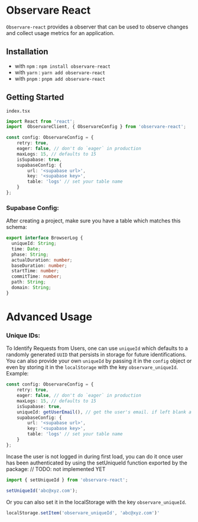 # Observare React
`Observare-react` provides a observer that can be used to observe changes and collect usage metrics for an application.

## Installation
- with `npm` : `npm install observare-react`
- with `yarn` : `yarn add observare-react`
- with `pnpm` : `pnpm add observare-react`

## Getting Started
`index.tsx`
```typescript
import React from 'react';
import  ObservareClient, { ObservareConfig } from 'observare-react';

const config: ObservareConfig = {
    retry: true,
    eager: false, // don't do `eager` in production
    maxLogs: 15, // defaults to 15
    isSupabase: true,
    supabaseConfig: {
        url: '<supabase url>',
        key: '<supabase key>',
        table: 'logs' // set your table name
    }
};
```

### Supabase Config:
After creating a project, make sure you have a table which matches this schema:
```typescript
export interface BrowserLog {
  uniqueId: String;
  time: Date;
  phase: String;
  actualDuration: number;
  baseDuration: number;
  startTime: number;
  commitTime: number;
  path: String;
  domain: String;
}
```

# Advanced Usage
### Unique IDs:
To Identify Requests from Users, one can use `uniqueId` which defaults to a randomly generated `UUID` that persists in storage for future identifications. You can also provide your own `uniqueId` by passing it in the `config` object or even by storing it in the `localStorage` with the key `observare_uniqueId`.
Example:
```typescript
const config: ObservareConfig = {
    retry: true,
    eager: false, // don't do `eager` in production
    maxLogs: 15, // defaults to 15
    isSupabase: true,
    uniqueId: getUserEmail(), // get the user's email. if left blank a random UUID will be generated that persists
    supabaseConfig: {
        url: '<supabase url>',
        key: '<supabase key>',
        table: 'logs' // set your table name
    }
};
```

Incase the user is not logged in during first load, you can do it once user has been authenticated by using the setUniqueId function exported by the package:
// TODO: not implemented YET
```typescript
import { setUniqueId } from 'observare-react';

setUniqueId('abc@xyz.com');
```

Or you can also set it in the localStorage with the key `observare_uniqueId`.
```typescript
localStorage.setItem('observare_uniqueId', 'abc@xyz.com')'
```
